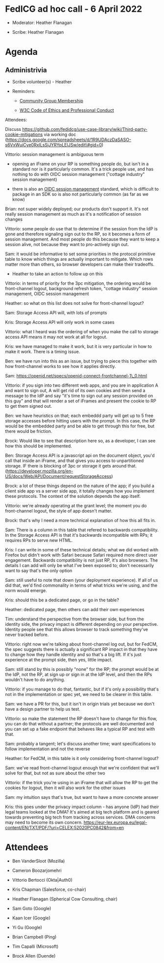 # FedICG ad hoc call - 6 April 2022

-   Moderator: Heather Flanagan

-   Scribe: Heather Flanagan

Agenda
======

Administrivia
-------------

-   Scribe volunteer(s) - Heather

-   Reminders:

    -   [<u>Community Group Membership</u>](https://www.w3.org/community/fed-id/)

    -   [<u>W3C Code of Ethics and Professional Conduct</u>](https://www.w3.org/Consortium/cepc/)

 Attendees:

 Discuss
 [<u>https://github.com/fedidcg/use-case-library/wiki/Third-party-cookie-mitigations</u>](https://github.com/fedidcg/use-case-library/wiki/Third-party-cookie-mitigations)
 via working doc
 ([<u>https://docs.google.com/spreadsheets/d/1R9UDAczDaSASO-s6VxWuiCye0RxILsSjJYRYpLElJSw/edit\#gid=0</u>](https://docs.google.com/spreadsheets/d/1R9UDAczDaSASO-s6VxWuiCye0RxILsSjJYRYpLElJSw/edit#gid=0))

 Vittorio: session management is ambiguous term

-   opening an iFrame on your RP is something people do, but isn't in a
     standard nor is it particularly common. It's a trick people use,
     and has nothing to do with OIDC session management ("cottage
     industry" session management)

-   there is also an [<u>OIDC session
     management</u>](https://openid.net/specs/openid-connect-session-1_0.html)
     standard, which is difficult to package in an SDK so is also not
     particularly common (as far as we know)

 Brian: not super widely deployed; our products don't support it. It's
 not really session management as much as it's a notification of
 session changes

 Vittorio: some people do use that to determine if the session from the
 IdP is gone and therefore signaling sign out to the RP, so it becomes
 a form of session management. And most people do this because they
 want to keep a session alive, not because they want to pro-actively
 sign out.

 Sam: it would be informative to set some priorities in the protocol
 primitive table to know which things are actually important to
 mitigate. Which rows matter more than others, so browser developers
 can make their tradeoffs.

-   Heather to take an action to follow up on this

 Vittorio: in terms of priority for the 3pc mitigation, the ordering
 would be front-channel logout, background refresh token, "cottage
 industry" session management, OIDC session management

 Heather: so what on this list does not solve for front-channel logout?

 Sam: Storage Access API will, with lots of prompts

 Kris: Storage Access API will only work in some cases

 Vittorio: what I heard was the ordering of when you make the call to
 storage access API means it may not work at all for logout.

 Kris: we have managed to make it work, but it is very particular in
 how to make it work. There is a timing issue.

 Ben: we have run into this as an issue, but trying to piece this
 together with how front-channel works to see how it applies directly.

 Sam:
 [<u>https://openid.net/specs/openid-connect-frontchannel-1\_0.html</u>](https://openid.net/specs/openid-connect-frontchannel-1_0.html)

 Vittorio: if you sign into two different web apps, and you are in
 application A and want to sign out, A will get rid of its own cookies
 and then send a message to the IdP and say "it's time to sign out any
 session provided on this guy" and that will render a set of iFrames
 and present the cookie to RP to get them signed out.

 Ben: we have heuristics on that; each embeddd party will get up to 5
 free storage accesses before hitting users with the prompt. In this
 case, the RP would be the embedded party and be able to get through
 this for free, but there would be friction.

 Brock: Would like to see that description here so, as a developer, I
 can see how this should be implemented.

 Ben: Storage Access API is a javascript api on the document object,
 you'd call that inside an iFrame, and that gives you access to
 unpartitioned storage. IF there is blocking of 3pc or storage it gets
 around that.
 ([<u>https://developer.mozilla.org/en-US/docs/Web/API/Document/requestStorageAccess</u>](https://developer.mozilla.org/en-US/docs/Web/API/Document/requestStorageAccess))

 Brock: a lot of these things depend on the nature of the app; if you
 build a client side app vs a server side app, it totally changes how
 you implement these protocols. The context of the solution depends the
 app itself.

 Vittorio: we're already operating at the grant level; the moment you
 do front-channel logout, the style of app doesn't matter.

 Brock: that's why I need a more technical explanation of how this all
 fits in.

 Sam: There is a column in this table that refered to backwards
 compatibility. In the Storage Access API is that it's backwards
 incompatible with RPs; it requires RPs to serve new HTML.

 Kris: I can write in some of these technical details; what we did
 worked with Firefox but didn't work with Safari because Safari
 required more direct user engagement. Backwards compatibility is not
 just RP, it's also browsers. The details I can add will only be what
 I've been exposed to; don't necessarily want to say that's the only
 option

 Sam: still useful to note that down (your deployment experience). If
 all of us did that, we'd find commonality in terms of what tricks
 we're using, and the norm would emerge.

 Kris: should this be a dedicated page, or go in the table?

 Heather: dedicated page, then others can add their own experiences

 Tim: understand the perspective from the browser side, but from the
 identity side, the privacy impact is different depending on your
 perspective. Identity people see that this allows browser to track
 something they've never tracked before.

 Vittorio: right now we're talking about front-channel log out, but for
 FedCM, the spec suggests there is actually a significant RP impact in
 that they have to change how they handle identity and so that's a big
 lift. If it's just experience at the prompt side, then yes, little
 impact.

 Sam: still stand by this is possibly "none" for the RP; the prompt
 would be at the IdP, not the RP, at sign up or sign in at the IdP
 level, and then the RPs wouldn't have to do anything.

 Vittorio: if you manage to do that, fantastic, but if it's only a
 possibility that's not in the implementation or spec yet, we need to
 be clearer in this table.

 Sam: we have a PR for this, but it isn't in origin trials yet because
 we don't have a design partner to help us test.

 Vittorio: so make the statement the RP doesn't have to change for this
 flow, you can do that without a partner; the protocols are well
 documented and you can set up a fake endpoint that behaves like a
 typical RP and test with that.

 Sam: probably a tangent; let's discuss another time; want
 specifications to follow implementation and not the reverse

 Heather: for FedCM, in this table is it only considering front-channel
 logout?

 Sam: we've read front-channel logout enough that we're confident that
 we'll solve for that, but not as sure about the other two

 Vittorio: if the trick you're using in an iFrame that will allow the
 RP to get the cookies for logout, then it will also work for the other
 issues

 Sam: my intuition says that's true, but want to have a more concrete
 answer

 Kris: this goes under the privacy impact column - has anyone (IdP) had
 their legal teams looked at the DMA? It's aimed at big tech platform
 and is geared towards preventing big tech from tracking across
 services. DMA concerns may need to become its own concern.
 [<u>https://eur-lex.europa.eu/legal-content/EN/TXT/PDF/?uri=CELEX:52020PC0842&from=en</u>](https://eur-lex.europa.eu/legal-content/EN/TXT/PDF/?uri=CELEX:52020PC0842&from=en)

 


Attendees
=========

-   Ben VanderSloot (Mozilla)

-   Cameron Boozarjomehri

-   Vittorio Bertocci (Okta\|Auth0)

-   Kris Chapman (Salesforce, co-chair)

-   Heather Flanagan (Spherical Cow Consulting, chair)

-   Sam Goto (Google)

-   Kaan Icer (Google)

-   Yi Gu (Google)

-   Brian Campbell (Ping)

-   Tim Capalli (Microsoft)

-   Brock Allen (Duende)
